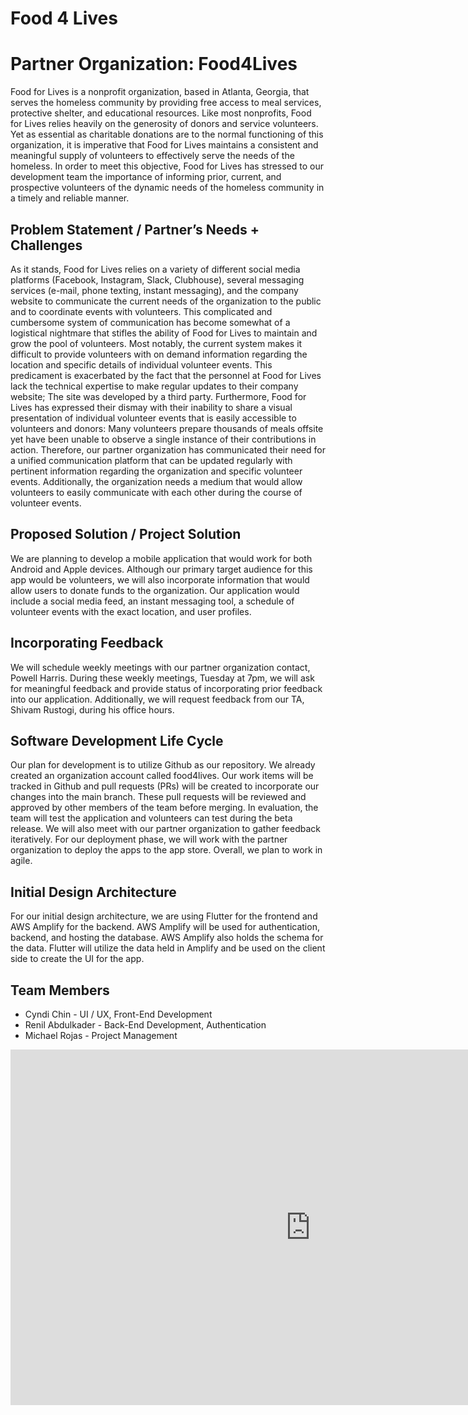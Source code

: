 # Food 4 Lives
# Partner Organization: Food4Lives
Food for Lives is a nonprofit organization, based in Atlanta, Georgia, that serves the homeless community by providing free access to meal services, protective shelter, and educational resources.  Like most nonprofits, Food for Lives relies heavily on the generosity of donors and service volunteers.  Yet as essential as charitable donations are to the normal functioning of this organization, it is imperative that Food for Lives maintains a consistent and meaningful supply of volunteers to effectively serve the needs of the homeless.  In order to meet this objective, Food for Lives has stressed to our development team the importance of informing prior, current, and prospective volunteers of the dynamic needs of the homeless community in a timely and reliable manner.

## Problem Statement / Partner’s Needs + Challenges
As it stands, Food for Lives relies on a variety of different social media platforms (Facebook, Instagram, Slack, Clubhouse), several messaging services (e-mail, phone texting, instant messaging), and the company website to communicate the current needs of the organization to the public and to coordinate events with volunteers.  This complicated and cumbersome system of communication has become somewhat of a logistical nightmare that stifles the ability of Food for Lives to maintain and grow the pool of volunteers.  Most notably, the current system makes it difficult to provide volunteers with on demand information regarding the location and specific details of individual volunteer events.  This predicament is exacerbated by the fact that the personnel at Food for Lives lack the technical expertise to make regular updates to their company website; The site was developed by a third party.  Furthermore, Food for Lives has expressed their dismay with their inability to share a visual presentation of individual volunteer events that is easily accessible to volunteers and donors: Many volunteers prepare thousands of meals offsite yet have been unable to observe a single instance of their contributions in action.  Therefore, our partner organization has communicated their need for a unified communication platform that can be updated regularly with pertinent information regarding the organization and specific volunteer events.  Additionally, the organization needs a medium that would allow volunteers to easily communicate with each other during the course of volunteer events.

## Proposed Solution / Project Solution
We are planning to develop a mobile application that would work for both Android and Apple devices.  Although our primary target audience for this app would be volunteers, we will also incorporate information that would allow users to donate funds to the organization. Our application would include a social media feed, an instant messaging tool, a schedule of volunteer events with the exact location, and user profiles. 

## Incorporating Feedback
We will schedule weekly meetings with our partner organization contact, Powell Harris. During these weekly meetings, Tuesday at 7pm, we will ask for meaningful feedback and provide status of incorporating prior feedback into our application. Additionally, we will request feedback from our TA, Shivam Rustogi, during his office hours.  

## Software Development Life Cycle 
Our plan for development is to utilize Github as our repository. We already created an organization account called food4lives. Our work items will be tracked in Github and pull requests (PRs) will be created to incorporate our changes into the main branch. These pull requests will be reviewed and approved by other members of the team before merging. In evaluation, the team will test the application and volunteers can test during the beta release. We will also meet with our partner organization to gather feedback iteratively. For our deployment phase, we will work with the partner organization to deploy the apps to the app store. Overall, we plan to work in agile.

## Initial Design Architecture
For our initial design architecture, we are using Flutter for the frontend and AWS Amplify for the backend. AWS Amplify will be used for authentication, backend, and hosting the database. AWS Amplify also holds the schema for the data. Flutter will utilize the data held in Amplify and be used on the client side to create the UI for the app. 

## Team Members 
- Cyndi Chin - UI / UX, Front-End Development 
- Renil Abdulkader - Back-End Development, Authentication
- Michael Rojas - Project Management

<iframe src="https://docs.google.com/presentation/d/e/2PACX-1vQo7pznALUM1vouZ35UvNtAuS-Pc0ZM2R0kHXlHR-xVYfY17Ub_brtS6aoVPA6vtSf2v5QdzmoWYL3b/embed?start=false&loop=false&delayms=3000" frameborder="0" width="960" height="569" allowfullscreen="true" mozallowfullscreen="true" webkitallowfullscreen="true"></iframe>
